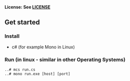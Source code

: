 **License: See [LICENSE](https://github.com/ouspg/trytls/blob/master/LICENSE)**

## Get started

### Install

* c# (for example Mono in Linux)

### Run (in linux - similar in other Operating Systems)
```
..# mcs run.cs
..# mono run.exe [host] [port]
```
